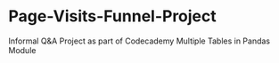 # Page-Visits-Funnel-Project
Informal Q&amp;A Project as part of Codecademy Multiple Tables in Pandas Module
